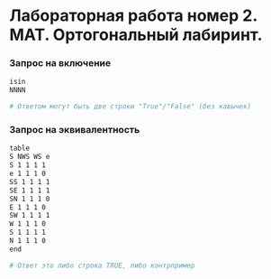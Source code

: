 # Лабораторная работа номер 2. МАТ. Ортогональный лабиринт.

### Запрос на включение 
```bash
isin
NNNN

# Ответом могут быть две строки "True"/"False" (без кавычек)
```


### Запрос на эквивалентность
```bash
table
S NWS WS e
S 1 1 1 1
e 1 1 1 0
SS 1 1 1 1
SE 1 1 1 1
SN 1 1 1 0
E 1 1 1 0
SW 1 1 1 1
W 1 1 1 0
S 1 1 1 1
N 1 1 1 0
end

# Ответ это либо строка TRUE, либо контрпример
```

